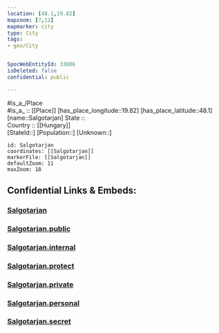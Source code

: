 ```yaml
---
location: [48.1,19.82] 
mapzoom: [7,12] 
mapmarker: city 
type: City
tags:
- geo/City


SpocWebEntityId: 33886
isDeleted: false
confidential: public

---
```

#is_a_/Place  
#is_a_ :: [[Place]] 
[has_place_longitude::19.82] 
[has_place_latitude::48.1] 
[name::Salgotarjan] 
State ::  
Country :: [[Hungary]]  
[StateId::] 
[Population::] 
[Unknown::] 


```leaflet
id: Salgotarjan
coordinates: [[Salgotarjan]] 
markerFile: [[Salgotarjan]] 
defaultZoom: 11 
maxZoom: 18
```


## Confidential Links & Embeds: 

### [Salgotarjan](/_Standards/Earth/Continent/Europe/Europe~East/Hungary/Counties~Hungary/Nógrád/counties~Nógrád/Salgótarján/City/Salgotarjan.md) 

### [Salgotarjan.public](/_public/Earth/Continent/Europe/Europe~East/Hungary/Counties~Hungary/Nógrád/counties~Nógrád/Salgótarján/City/Salgotarjan.public.md) 

### [Salgotarjan.internal](/_internal/Earth/Continent/Europe/Europe~East/Hungary/Counties~Hungary/Nógrád/counties~Nógrád/Salgótarján/City/Salgotarjan.internal.md) 

### [Salgotarjan.protect](/_protect/Earth/Continent/Europe/Europe~East/Hungary/Counties~Hungary/Nógrád/counties~Nógrád/Salgótarján/City/Salgotarjan.protect.md) 

### [Salgotarjan.private](/_private/Earth/Continent/Europe/Europe~East/Hungary/Counties~Hungary/Nógrád/counties~Nógrád/Salgótarján/City/Salgotarjan.private.md) 

### [Salgotarjan.personal](/_personal/Earth/Continent/Europe/Europe~East/Hungary/Counties~Hungary/Nógrád/counties~Nógrád/Salgótarján/City/Salgotarjan.personal.md) 

### [Salgotarjan.secret](/_secret/Earth/Continent/Europe/Europe~East/Hungary/Counties~Hungary/Nógrád/counties~Nógrád/Salgótarján/City/Salgotarjan.secret.md)

